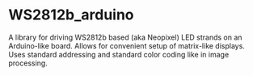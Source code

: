 # WS2812b_arduino
A library for driving WS2812b based (aka Neopixel) LED strands on an Arduino-like board. Allows for convenient setup of matrix-like displays. Uses standard addressing and standard color coding like in image processing.
